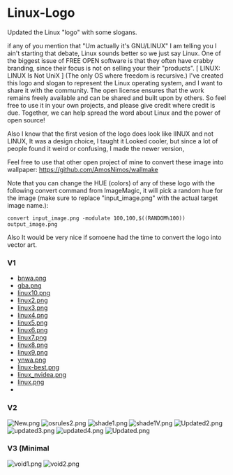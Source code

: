 # Linux-Logo
Updated the Linux "logo" with some slogans.

if any of you mention that "Um actually it's GNU/LINUX" I am telling you I ain't starting that debate, Linux sounds better so we just say Linux.
One of the biggest issue of FREE OPEN software is that they often have crabby branding, since their focus is not on selling your their "products".
[ LINUX: LINUX Is Not UniX ]
(The only OS where freedom is recursive.)
I've created this logo and slogan to represent the Linux operating  system, and I want to share it with the community.  The open license ensures  that the work remains freely available and can be shared and built upon  by others. So feel free to use it in your own projects, and please give credit where credit is due. Together, we can help spread the word about  Linux and the power of open source!

Also I know that the first vesion of the logo does look like IINUX and not LINUX, It was a design choice, I taught it Looked cooler, but since a lot of people found it weird or confusing, I made the newer version,

Feel free to use that other open project of mine to convert these image into wallpaper: https://github.com/AmosNimos/wallmake

Note that you can change the HUE (colors) of any of these logo with the following convert command from ImageMagic, it will pick a random hue for the image (make sure to replace "input_image.png" with the actual target image name.):

~~~
convert input_image.png -modulate 100,100,$((RANDOM%100)) output_image.png
~~~

Also It would be very nice if somoene had the time to convert the logo into vector art.

### V1

- [bnwa.png](bnwa.png)
- [gba.png](gba.png)
- [linux10.png](linux10.png)
- [linux2.png](linux2.png)
- [linux3.png](linux3.png)
- [linux4.png](linux4.png)
- [linux5.png](linux5.png)
- [linux6.png](linux6.png)
- [linux7.png](linux7.png)
- [linux8.png](linux8.png)
- [linux9.png](linux9.png)
- [ynwa.png](ynwa.png)
- [linux-best.png](linux-best.png)
- [linux_nvidea.png](linux_nvidea.png)
- [linux.png](linux.png)
- 
### V2

![New.png](New.png)
![osrules2.png](osrules2.png)
![shade1.png](shade1.png)
![shade1V.png](shade1V.png)
![Updated2.png](Updated2.png)
![updated3.png](updated3.png)
![updated4.png](updated4.png)
![Updated.png](Updated.png)

### V3 (Minimal
![void1.png](void1.png)
![void2.png](void2.png)

